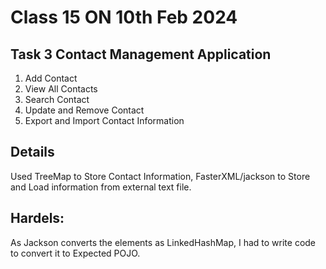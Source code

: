 # Class 15 ON 10th Feb 2024
## Task 3 Contact Management Application
  1. Add Contact
  2. View All Contacts
  3. Search Contact
  4. Update and Remove Contact
  5. Export and Import Contact Information
  
## Details
  Used TreeMap to Store Contact Information, FasterXML/jackson to Store and Load information from external text file.
  
## Hardels:
  As Jackson converts the elements as LinkedHashMap, I had to write code to convert it to Expected POJO.
